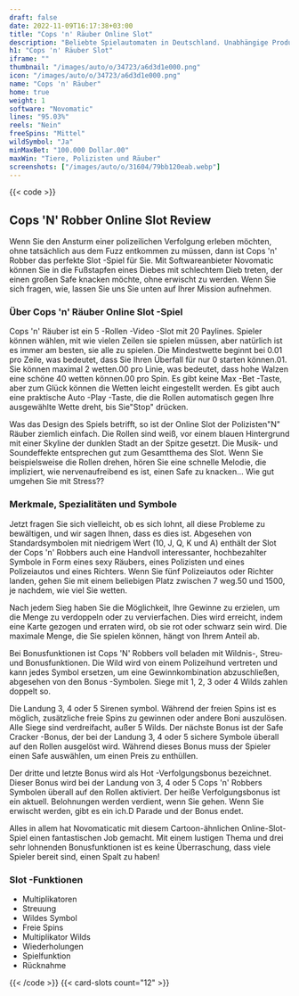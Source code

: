 ```yaml
---
draft: false
date: 2022-11-09T16:17:38+03:00
title: "Cops 'n' Räuber Online Slot"
description: "Beliebte Spielautomaten in Deutschland. Unabhängige Produktbewertungen und exklusive Anmeldeangebote. Jetzt spielen!"
h1: "Cops 'n' Räuber Slot"
iframe: ""
thumbnail: "/images/auto/o/34723/a6d3d1e000.png"
icon: "/images/auto/o/34723/a6d3d1e000.png"
name: "Cops 'n' Räuber"
home: true
weight: 1
software: "Novomatic"
lines: "95.03%"
reels: "Nein"
freeSpins: "Mittel"
wildSymbol: "Ja"
minMaxBet: "100.000 Dollar.00"
maxWin: "Tiere, Polizisten und Räuber"
screenshots: ["/images/auto/o/31604/79bb120eab.webp"]
---
```


{{< code >}}<h2>Cops 'N' Robber Online Slot Review</h2><p>Wenn Sie den Ansturm einer polizeilichen Verfolgung erleben möchten, ohne tatsächlich aus dem Fuzz entkommen zu müssen, dann ist Cops 'n' Robber das perfekte Slot -Spiel für Sie. Mit Softwareanbieter Novomatic können Sie in die Fußstapfen eines Diebes mit schlechtem Dieb treten, der einen großen Safe knacken möchte, ohne erwischt zu werden. Wenn Sie sich fragen, wie, lassen Sie uns Sie unten auf Ihrer Mission aufnehmen.</p><h3>Über Cops 'n' Räuber Online Slot -Spiel</h3><p>Cops 'n' Räuber ist ein 5 -Rollen -Video -Slot mit 20 Paylines. Spieler können wählen, mit wie vielen Zeilen sie spielen müssen, aber natürlich ist es immer am besten, sie alle zu spielen. Die Mindestwette beginnt bei 0.01 pro Zeile, was bedeutet, dass Sie Ihren Überfall für nur 0 starten können.01. Sie können maximal 2 wetten.00 pro Linie, was bedeutet, dass hohe Walzen eine schöne 40 wetten können.00 pro Spin. Es gibt keine Max -Bet -Taste, aber zum Glück können die Wetten leicht eingestellt werden. Es gibt auch eine praktische Auto -Play -Taste, die die Rollen automatisch gegen Ihre ausgewählte Wette dreht, bis Sie"Stop" drücken.</p><p>Was das Design des Spiels betrifft, so ist der Online Slot der Polizisten"N" Räuber ziemlich einfach. Die Rollen sind weiß, vor einem blauen Hintergrund mit einer Skyline der dunklen Stadt an der Spitze gesetzt. Die Musik- und Soundeffekte entsprechen gut zum Gesamtthema des Slot. Wenn Sie beispielsweise die Rollen drehen, hören Sie eine schnelle Melodie, die impliziert, wie nervenaufreibend es ist, einen Safe zu knacken... Wie gut umgehen Sie mit Stress??</p><h3>Merkmale, Spezialitäten und Symbole</h3><p>Jetzt fragen Sie sich vielleicht, ob es sich lohnt, all diese Probleme zu bewältigen, und wir sagen Ihnen, dass es dies ist. Abgesehen von Standardsymbolen mit niedrigem Wert (10, J, Q, K und A) enthält der Slot der Cops 'n' Robbers auch eine Handvoll interessanter, hochbezahlter Symbole in Form eines sexy Räubers, eines Polizisten und eines Polizeiautos und eines Richters. Wenn Sie fünf Polizeiautos oder Richter landen, gehen Sie mit einem beliebigen Platz zwischen 7 weg.50 und 1500, je nachdem, wie viel Sie wetten.</p><p>Nach jedem Sieg haben Sie die Möglichkeit, Ihre Gewinne zu erzielen, um die Menge zu verdoppeln oder zu vervierfachen. Dies wird erreicht, indem eine Karte gezogen und erraten wird, ob sie rot oder schwarz sein wird. Die maximale Menge, die Sie spielen können, hängt von Ihrem Anteil ab.</p><p>Bei Bonusfunktionen ist Cops 'N' Robbers voll beladen mit Wildnis-, Streu- und Bonusfunktionen. Die Wild wird von einem Polizeihund vertreten und kann jedes Symbol ersetzen, um eine Gewinnkombination abzuschließen, abgesehen von den Bonus -Symbolen. Siege mit 1, 2, 3 oder 4 Wilds zahlen doppelt so.</p><p>Die Landung 3, 4 oder 5 Sirenen symbol. Während der freien Spins ist es möglich, zusätzliche freie Spins zu gewinnen oder andere Boni auszulösen. Alle Siege sind verdreifacht, außer 5 Wilds. Der nächste Bonus ist der Safe Cracker -Bonus, der bei der Landung 3, 4 oder 5 sichere Symbole überall auf den Rollen ausgelöst wird. Während dieses Bonus muss der Spieler einen Safe auswählen, um einen Preis zu enthüllen.</p><p>Der dritte und letzte Bonus wird als Hot -Verfolgungsbonus bezeichnet. Dieser Bonus wird bei der Landung von 3, 4 oder 5 Cops 'n' Robbers Symbolen überall auf den Rollen aktiviert. Der heiße Verfolgungsbonus ist ein aktuell. Belohnungen werden verdient, wenn Sie gehen. Wenn Sie erwischt werden, gibt es ein ich.D Parade und der Bonus endet.</p><p>Alles in allem hat Novomaticatic mit diesem Cartoon-ähnlichen Online-Slot-Spiel einen fantastischen Job gemacht. Mit einem lustigen Thema und drei sehr lohnenden Bonusfunktionen ist es keine Überraschung, dass viele Spieler bereit sind, einen Spalt zu haben!</p><h3>
Slot -Funktionen</h3><ul>
<li></span>
Multiplikatoren</li>
<li></span>
Streuung</li>
<li></span>
Wildes Symbol</li>
<li></span>
Freie Spins</li>
<li></span>
Multiplikator Wilds</li>
<li></span>
Wiederholungen</li>
<li></span>
Spielfunktion</li>
<li></span>
Rücknahme</li></ul>{{< /code >}}
 {{< card-slots count="12" >}}